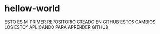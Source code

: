 # hellow-world
ESTO ES MI PRIMER REPOSITORIO CREADO EN GITHUB
ESTOS CAMBIOS LOS ESTOY APLICANDO PARA APRENDER
GITHUB
